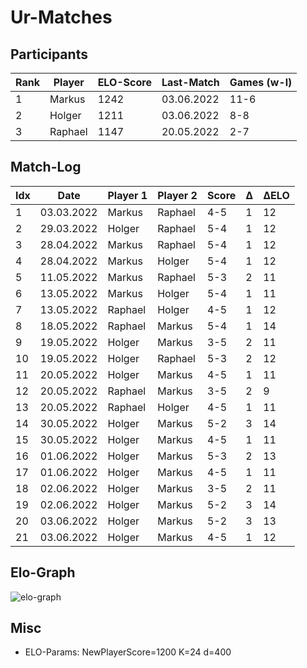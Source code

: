 # Ur-Matches

## Participants

| Rank | Player  | ELO-Score | Last-Match | Games (w-l) |
| ---- | ------- | --------- | ---------- | ----------- |
|    1 | Markus  |      1242 | 03.06.2022 | 11-6        | 
|    2 | Holger  |      1211 | 03.06.2022 | 8-8         | 
|    3 | Raphael |      1147 | 20.05.2022 | 2-7         | 


## Match-Log

| Idx | Date         | Player 1        | Player 2        | Score | Δ | ΔELO |
| --- | ------------ | --------------- | --------------- | ----- | - | ---- |
|   1 |  03.03.2022  |  Markus         |  Raphael        |  4-5  | 1 |   12 |
|   2 |  29.03.2022  |  Holger         |  Raphael        |  5-4  | 1 |   12 |
|   3 |  28.04.2022  |  Markus         |  Raphael        |  5-4  | 1 |   12 |
|   4 |  28.04.2022  |  Markus         |  Holger         |  5-4  | 1 |   12 |
|   5 |  11.05.2022  |  Markus         |  Raphael        |  5-3  | 2 |   11 |
|   6 |  13.05.2022  |  Markus         |  Holger         |  5-4  | 1 |   11 |
|   7 |  13.05.2022  |  Raphael        |  Holger         |  4-5  | 1 |   12 |
|   8 |  18.05.2022  |  Raphael        |  Markus         |  5-4  | 1 |   14 |
|   9 |  19.05.2022  |  Holger         |  Markus         |  3-5  | 2 |   11 |
|  10 |  19.05.2022  |  Holger         |  Raphael        |  5-3  | 2 |   12 |
|  11 |  20.05.2022  |  Holger         |  Markus         |  4-5  | 1 |   11 |
|  12 |  20.05.2022  |  Raphael        |  Markus         |  3-5  | 2 |    9 |
|  13 |  20.05.2022  |  Raphael        |  Holger         |  4-5  | 1 |   11 |
|  14 |  30.05.2022  |  Holger         |  Markus         |  5-2  | 3 |   14 |
|  15 |  30.05.2022  |  Holger         |  Markus         |  4-5  | 1 |   11 |
|  16 |  01.06.2022  |  Holger         |  Markus         |  5-3  | 2 |   13 |
|  17 |  01.06.2022  |  Holger         |  Markus         |  4-5  | 1 |   11 |
|  18 |  02.06.2022  |  Holger         |  Markus         |  3-5  | 2 |   11 |
|  19 |  02.06.2022  |  Holger         |  Markus         |  5-2  | 3 |   14 |
|  20 |  03.06.2022  |  Holger         |  Markus         |  5-2  | 3 |   13 |
|  21 |  03.06.2022  |  Holger         |  Markus         |  4-5  | 1 |   12 |

## Elo-Graph

![elo-graph](page/elo_changes.svg)

## Misc

* ELO-Params: NewPlayerScore=1200 K=24 d=400
